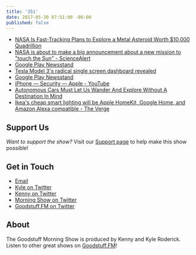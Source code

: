 ```yaml
---
title: '351'
date: 2017-05-30 07:51:00 -06:00
published: false
---
```


* [NASA Is Fast-Tracking Plans to Explore a Metal Asteroid Worth $10,000 Quadrillion](https://futurism.com/nasa-fast-tracking-plans-explore-metal-asteroid-worth-10000-quadrillion/)
* [NASA is about to make a big announcement about a new mission to "touch the Sun" - ScienceAlert](https://www.sciencealert.com/nasa-set-to-launch-a-mission-to-get-closer-to-the-sun-than-ever-before)
* [Google Play Newsstand](https://newsstand.google.com/articles/CAIiELLviGKBFveTl5j5NvjCtH4qGAgEKg8IACoHCAow6IDNATDnu3cwhq6EAw)
* [Tesla Model 3's radical single screen dashboard revealed](http://www.dailymail.co.uk/sciencetech/article-4553154/Tesla-Model-3-s-radical-single-screen-dashboard-revealed.html)
* [Google Play Newsstand](https://newsstand.google.com/articles/CAIiENhTGWcGKjwHZ-sZQSq69RwqGQgEKhAIACoHCAowzcrzCjCg89MCMLj2rwM)
* [iPhone — Security — Apple - YouTube](https://www.youtube.com/watch?v=AszkLviSLlg&feature=youtu.be)
* [Autonomous Cars Must Let Us Wander And Explore Without A Destination In Mind](http://jalopnik.com/autonomous-cars-must-let-us-wander-and-explore-without-1795445877)
* [Ikea's cheap smart lighting will be Apple HomeKit, Google Home, and Amazon Alexa compatible - The Verge](https://www.theverge.com/circuitbreaker/2017/5/23/15679828/ikea-lights-siri-google-home-and-echo-compatible)

## Support Us
*Want to support the show?* Visit our [Support page](https://goodstuff.fm/support) to help make this show possible!

## Get in Touch
* [Email](mailto:kyle@goodstuff.fm)
* [Kyle on Twitter](http://twitter.com/dogburps)
* [Kenny on Twitter](http://twitter.com/pizzarobotics)
* [Morning Show on Twitter](http://twitter.com/morningshowam)
* [Goodstuff.FM on Twitter](http://twitter.com/goodstufffm)

## About
The Goodstuff Morning Show is produced by Kenny and Kyle Roderick. Listen to other great shows on [Goodstuff.FM](http://goodstuff.fm/shows)!